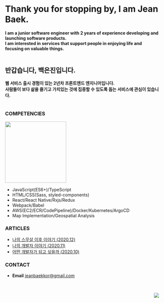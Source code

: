 # Thank you for stopping by, I am Jean Baek. 
**I am a junior software engineer with 2 years of experience developing and launching software products.** 
<br />
**I am interested in services that support people in enjoying life and focusing on valuable things.**
<br />
<br />
## 반갑습니다, 백은진입니다. 
**웹 서비스 출시 경험이 있는 2년차 프론트엔드 엔지니어입니다.**
<br />
**사람들이 보다 삶을 즐기고 가치있는 것에 집중할 수 있도록 돕는 서비스에 관심이 있습니다.**
<br />
<br />

### COMPETENCIES
<img height="200px" src="https://github-readme-stats-eight-theta.vercel.app/api/top-langs/?username=JeanBaek&layout=compact&langs_count=8&theme=graywhite"/>

- JavaScript(ES6+)/TypeScript
- HTML/CSS(Sass, styled-components)
- React/React Native/Rxjs/Redux
- Webpack/Babel
- AWS(EC2/ECR/CodePipeline)/Docker/Kubernetes/ArgoCD
- Map Implementation/Geospatial Analysis

### ARTICLES
- [나의 스무살 이후 이야기 (2020.12)](https://velog.io/@jeanbaek/self-introduction)
- [나의 개발자 이야기 (2020.11)](https://velog.io/@jeanbaek/%EB%82%98%EC%9D%98-%EA%B0%9C%EB%B0%9C%EC%9E%90-%EC%9D%B4%EC%95%BC%EA%B8%B0)
- [어떤 개발자가 되고 싶을까 (2020.10)](https://velog.io/@jeanbaek/%EC%96%B4%EB%96%A4-%EA%B0%9C%EB%B0%9C%EC%9E%90%EA%B0%80-%EB%90%98%EA%B3%A0-%EC%8B%B6%EC%9D%84%EA%B9%8C)

### CONTACT
* **Email** jeanbaekkor@gmail.com

<br />
<br />

<div align="right"><a href="https://hits.seeyoufarm.com"><img src="https://hits.seeyoufarm.com/api/count/incr/badge.svg?url=https%3A%2F%2Fgithub.com%2FJeanBaek&count_bg=%2379C83D&title_bg=%23555555&icon=&icon_color=%23E7E7E7&title=hits&edge_flat=false"/></a></div>
